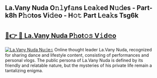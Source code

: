 ## La.Vany Nuda O𝚗𝚕yf𝚊ns L𝚎a𝚔ed N𝚞𝚍es - Part-k8h P𝚑𝚘tos Vi𝚍𝚎o - H𝚘𝚝 Part L𝚎a𝚔s Tsg6k

# <h2><a href="http://kf0fweg.oniu.top/?m=La.Vany+Nuda">🔗👉 🔴 La.Vany Nuda P𝚑ot𝚘𝚜 V𝚒d𝚎o</a></h2>

[![La.Vany Nuda Nu𝚍e𝚜](https://i.imgur.com/0qMVB7G.gif)](http://kf0fweg.oniu.top/?m=La.Vany+Nuda)
Online thought leader La.Vany Nuda, recognized for sharing dance and lifestyle content, consisting of performances and personal vlogs. The public persona of La.Vany Nuda is defined by its friendly and relatable nature, but the mysteries of his private life remain a tantalizing enigma.  

